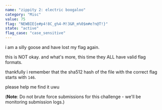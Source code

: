 ```yaml
---
name: "zippity 2: electric boogaloo"
category: "Misc"
value: 75
flag: "NEWBIE{e#p4!8C_g%4-M!3&R_m%0$m#e?n@T!}"
state: "active"
flag_case: "case_sensitive"
---
```


i am a silly goose and have lost my flag again.

this is NOT okay. and what's more, this time they ALL have valid flag formats.

thankfully i remember that the sha512 hash of the file with the correct flag starts with `146`.

please help me find it uwu

(**Note**: Do not brute force submissions for this challenge - we'll be monitoring submission logs.)
